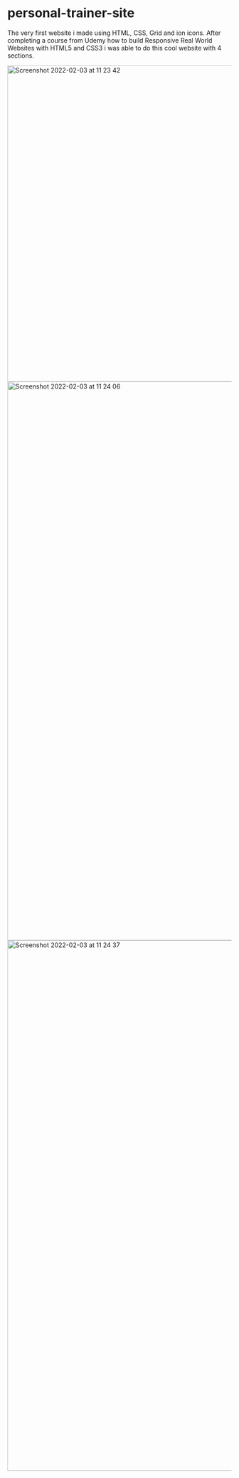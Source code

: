 # personal-trainer-site

The very first website i made using HTML, CSS, Grid and ion icons. After completing a course from Udemy how to build Responsive Real World Websites with HTML5 and CSS3 i was able to do this cool website with 4 sections.  


<img width="711" alt="Screenshot 2022-02-03 at 11 23 42" src="https://user-images.githubusercontent.com/95942547/152325509-f04a18f6-2ffa-40c5-8347-bb9fa0c2dab1.png">

<img width="1256" alt="Screenshot 2022-02-03 at 11 24 06" src="https://user-images.githubusercontent.com/95942547/152325525-c29cd797-60c8-4731-a0a2-35a2230bb7ab.png">

<img width="1193" alt="Screenshot 2022-02-03 at 11 24 37" src="https://user-images.githubusercontent.com/95942547/152325535-5f785da8-74c8-41b3-9b8e-3f46374c8fe7.png">

